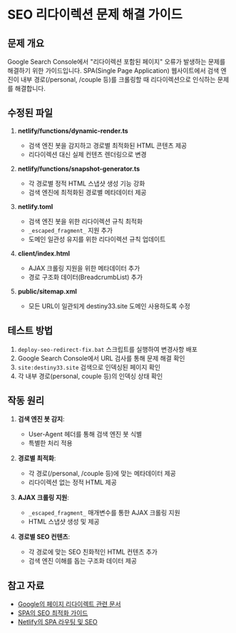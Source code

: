 # SEO 리다이렉션 문제 해결 가이드

## 문제 개요

Google Search Console에서 "리다이렉션 포함된 페이지" 오류가 발생하는 문제를 해결하기 위한 가이드입니다. SPA(Single Page Application) 웹사이트에서 검색 엔진이 내부 경로(/personal, /couple 등)를 크롤링할 때 리다이렉션으로 인식하는 문제를 해결합니다.

## 수정된 파일

1. **netlify/functions/dynamic-render.ts**
   - 검색 엔진 봇을 감지하고 경로별 최적화된 HTML 콘텐츠 제공
   - 리다이렉션 대신 실제 컨텐츠 렌더링으로 변경

2. **netlify/functions/snapshot-generator.ts**
   - 각 경로별 정적 HTML 스냅샷 생성 기능 강화
   - 검색 엔진에 최적화된 경로별 메타데이터 제공

3. **netlify.toml**
   - 검색 엔진 봇을 위한 리다이렉션 규칙 최적화
   - `_escaped_fragment_` 지원 추가
   - 도메인 일관성 유지를 위한 리다이렉션 규칙 업데이트

4. **client/index.html**
   - AJAX 크롤링 지원을 위한 메타데이터 추가
   - 경로 구조화 데이터(BreadcrumbList) 추가

5. **public/sitemap.xml**
   - 모든 URL이 일관되게 destiny33.site 도메인 사용하도록 수정

## 테스트 방법

1. `deploy-seo-redirect-fix.bat` 스크립트를 실행하여 변경사항 배포
2. Google Search Console에서 URL 검사를 통해 문제 해결 확인
3. `site:destiny33.site` 검색으로 인덱싱된 페이지 확인
4. 각 내부 경로(personal, couple 등)의 인덱싱 상태 확인

## 작동 원리

1. **검색 엔진 봇 감지**:
   - User-Agent 헤더를 통해 검색 엔진 봇 식별
   - 특별한 처리 적용

2. **경로별 최적화**:
   - 각 경로(/personal, /couple 등)에 맞는 메타데이터 제공
   - 리다이렉션 없는 정적 HTML 제공

3. **AJAX 크롤링 지원**:
   - `_escaped_fragment_` 매개변수를 통한 AJAX 크롤링 지원
   - HTML 스냅샷 생성 및 제공

4. **경로별 SEO 컨텐츠**:
   - 각 경로에 맞는 SEO 친화적인 HTML 컨텐츠 추가
   - 검색 엔진 이해를 돕는 구조화 데이터 제공

## 참고 자료

- [Google의 페이지 리다이렉트 관련 문서](https://support.google.com/webmasters/answer/7440203#page_with_redirect)
- [SPA의 SEO 최적화 가이드](https://developers.google.com/search/docs/advanced/javascript/javascript-seo-basics)
- [Netlify의 SPA 라우팅 및 SEO](https://www.netlify.com/blog/2020/04/07/creating-better-more-predictable-redirect-rules-for-spas/)
